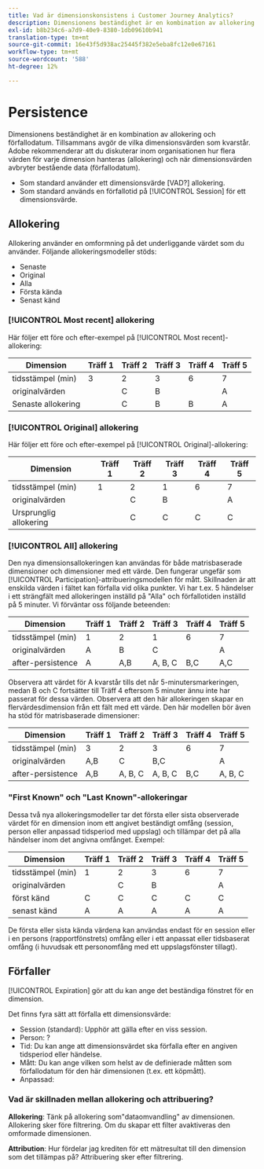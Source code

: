 ```yaml
---
title: Vad är dimensionskonsistens i Customer Journey Analytics?
description: Dimensionens beständighet är en kombination av allokering och förfallodatum. Tillsammans avgör de vilka dimensionsvärden som kvarstår.
exl-id: b8b234c6-a7d9-40e9-8380-1db09610b941
translation-type: tm+mt
source-git-commit: 16e43f5d938ac25445f382e5eba8fc12e0e67161
workflow-type: tm+mt
source-wordcount: '588'
ht-degree: 12%

---
```


# Persistence

Dimensionens beständighet är en kombination av allokering och förfallodatum. Tillsammans avgör de vilka dimensionsvärden som kvarstår. Adobe rekommenderar att du diskuterar inom organisationen hur flera värden för varje dimension hanteras (allokering) och när dimensionsvärden avbryter bestående data (förfallodatum).

* Som standard använder ett dimensionsvärde [VAD?] allokering.
* Som standard används en förfallotid på [!UICONTROL Session] för ett dimensionsvärde.

## Allokering

Allokering använder en omformning på det underliggande värdet som du använder. Följande allokeringsmodeller stöds:

* Senaste
* Original
* Alla
* Första kända
* Senast känd

### [!UICONTROL Most recent] allokering

Här följer ett före och efter-exempel på [!UICONTROL Most recent]-allokering:

| Dimension | Träff 1 | Träff 2 | Träff 3 | Träff 4 | Träff 5 |
| --- | --- | --- | --- | --- | --- |
| tidsstämpel (min) | 3 | 2 | 3 | 6 | 7 |
| originalvärden |  | C | B |  | A |
| Senaste allokering |  | C | B | B | A |

### [!UICONTROL Original] allokering

Här följer ett före och efter-exempel på [!UICONTROL Original]-allokering:

| Dimension | Träff 1 | Träff 2 | Träff 3 | Träff 4 | Träff 5 |
| --- | --- | --- | --- | --- | --- |
| tidsstämpel (min) | 1 | 2 | 1 | 6 | 7 |
| originalvärden |  | C | B |  | A |
| Ursprunglig allokering |  | C | C | C | C |

### [!UICONTROL All] allokering

Den nya dimensionsallokeringen kan användas för både matrisbaserade dimensioner och dimensioner med ett värde. Den fungerar ungefär som [!UICONTROL Participation]-attribueringsmodellen för mått. Skillnaden är att enskilda värden i fältet kan förfalla vid olika punkter. Vi har t.ex. 5 händelser i ett strängfält med allokeringen inställd på &quot;Alla&quot; och förfallotiden inställd på 5 minuter. Vi förväntar oss följande beteenden:

| Dimension | Träff 1 | Träff 2 | Träff 3 | Träff 4 | Träff 5 |
| --- | --- | --- | --- | --- | --- |
| tidsstämpel (min) | 1 | 2 | 1 | 6 | 7 |
| originalvärden | A | B | C |  | A |
| after-persistence | A | A,B | A, B, C | B,C | A,C |

Observera att värdet för A kvarstår tills det når 5-minutersmarkeringen, medan B och C fortsätter till Träff 4 eftersom 5 minuter ännu inte har passerat för dessa värden. Observera att den här allokeringen skapar en flervärdesdimension från ett fält med ett värde. Den här modellen bör även ha stöd för matrisbaserade dimensioner:

| Dimension | Träff 1 | Träff 2 | Träff 3 | Träff 4 | Träff 5 |
| --- | --- | --- | --- | --- | --- |
| tidsstämpel (min) | 3 | 2 | 3 | 6 | 7 |
| originalvärden | A,B | C | B,C |  | A |
| after-persistence | A,B | A, B, C | A, B, C | B,C | A, B, C |

### &quot;First Known&quot; och &quot;Last Known&quot;-allokeringar

Dessa två nya allokeringsmodeller tar det första eller sista observerade värdet för en dimension inom ett angivet beständigt omfång (session, person eller anpassad tidsperiod med uppslag) och tillämpar det på alla händelser inom det angivna omfånget. Exempel:

| Dimension | Träff 1 | Träff 2 | Träff 3 | Träff 4 | Träff 5 |
| --- | --- | --- | --- | --- | --- |
| tidsstämpel (min) | 1 | 2 | 3 | 6 | 7 |
| originalvärden |  | C | B |  | A |
| först känd | C | C | C | C | C |
| senast känd | A | A | A | A | A |

De första eller sista kända värdena kan användas endast för en session eller i en persons (rapportfönstrets) omfång eller i ett anpassat eller tidsbaserat omfång (i huvudsak ett personomfång med ett uppslagsfönster tillagt).

## Förfaller

[!UICONTROL Expiration] gör att du kan ange det beständiga fönstret för en dimension.

Det finns fyra sätt att förfalla ett dimensionsvärde:

* Session (standard): Upphör att gälla efter en viss session.
* Person: ?
* Tid: Du kan ange att dimensionsvärdet ska förfalla efter en angiven tidsperiod eller händelse.
* Mått: Du kan ange vilken som helst av de definierade måtten som förfallodatum för den här dimensionen (t.ex. ett köpmått).
* Anpassad:

### Vad är skillnaden mellan allokering och attribuering?

**Allokering**: Tänk på allokering som&quot;dataomvandling&quot; av dimensionen. Allokering sker före filtrering. Om du skapar ett filter avaktiveras den omformade dimensionen.

**Attribution**: Hur fördelar jag krediten för ett mätresultat till den dimension som det tillämpas på? Attribuering sker efter filtrering.
